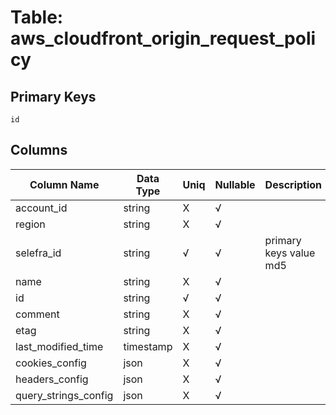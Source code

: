 # Table: aws_cloudfront_origin_request_policy

## Primary Keys 

```
id
```


## Columns 

|  Column Name   |  Data Type  | Uniq | Nullable | Description | 
|  ----  | ----  | ----  | ----  | ---- | 
| account_id | string | X | √ |  | 
| region | string | X | √ |  | 
| selefra_id | string | √ | √ | primary keys value md5 | 
| name | string | X | √ |  | 
| id | string | √ | √ |  | 
| comment | string | X | √ |  | 
| etag | string | X | √ |  | 
| last_modified_time | timestamp | X | √ |  | 
| cookies_config | json | X | √ |  | 
| headers_config | json | X | √ |  | 
| query_strings_config | json | X | √ |  | 


